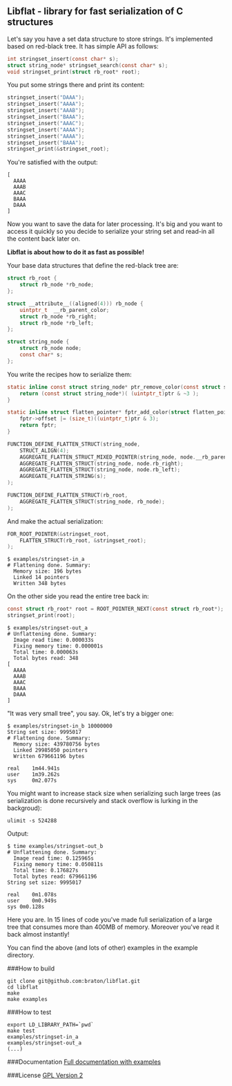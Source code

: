 ## Libflat - library for fast serialization of C structures

Let's say you have a set data structure to store strings. It's implemented based on red-black tree. It has simple API as follows:<br>

```c
int stringset_insert(const char* s);
struct string_node* stringset_search(const char* s);
void stringset_print(struct rb_root* root);
```
You put some strings there and print its content:<br>
```c
stringset_insert("DAAA");
stringset_insert("AAAA");
stringset_insert("AAAB");
stringset_insert("BAAA");
stringset_insert("AAAC");
stringset_insert("AAAA");
stringset_insert("AAAA");
stringset_insert("BAAA");
stringset_print(&stringset_root);
```
You're satisfied with the output:<br>
```
[
  AAAA
  AAAB
  AAAC
  BAAA
  DAAA
]
```
Now you want to save the data for later processing. It's big and you want to access it quickly so you decide to serialize your string set and read-in all the content back later on.<br>

**Libflat is about how to do it as fast as possible!**<br>

Your base data structures that define the red-black tree are:<br>

```c
struct rb_root {
    struct rb_node *rb_node;
};

struct __attribute__((aligned(4))) rb_node {
    uintptr_t  __rb_parent_color;
    struct rb_node *rb_right;
    struct rb_node *rb_left;
};

struct string_node {
    struct rb_node node;
    const char* s;
};
```
You write the recipes how to serialize them:<br>
```c
static inline const struct string_node* ptr_remove_color(const struct string_node* ptr) {
    return (const struct string_node*)( (uintptr_t)ptr & ~3 );
}

static inline struct flatten_pointer* fptr_add_color(struct flatten_pointer* fptr, const struct string_node* ptr) {
    fptr->offset |= (size_t)((uintptr_t)ptr & 3);
    return fptr;
}

FUNCTION_DEFINE_FLATTEN_STRUCT(string_node,
    STRUCT_ALIGN(4);
    AGGREGATE_FLATTEN_STRUCT_MIXED_POINTER(string_node, node.__rb_parent_color, ptr_remove_color, fptr_add_color);
    AGGREGATE_FLATTEN_STRUCT(string_node, node.rb_right);
    AGGREGATE_FLATTEN_STRUCT(string_node, node.rb_left);
    AGGREGATE_FLATTEN_STRING(s);
);

FUNCTION_DEFINE_FLATTEN_STRUCT(rb_root,
    AGGREGATE_FLATTEN_STRUCT(string_node, rb_node);
);
```
And make the actual serialization:<br>
```c
FOR_ROOT_POINTER(&stringset_root,
    FLATTEN_STRUCT(rb_root, &stringset_root);
);
```
```
$ examples/stringset-in_a
# Flattening done. Summary:
  Memory size: 196 bytes
  Linked 14 pointers
  Written 348 bytes
```
On the other side you read the entire tree back in:<br>
```c
const struct rb_root* root = ROOT_POINTER_NEXT(const struct rb_root*);
stringset_print(root);
```
```
$ examples/stringset-out_a
# Unflattening done. Summary:
  Image read time: 0.000033s
  Fixing memory time: 0.000001s
  Total time: 0.000063s
  Total bytes read: 348
[
  AAAA
  AAAB
  AAAC
  BAAA
  DAAA
]
```
"It was very small tree", you say. Ok, let's try a bigger one:<br>
```
$ examples/stringset-in_b 10000000
String set size: 9995017
# Flattening done. Summary:
  Memory size: 439780756 bytes
  Linked 29985050 pointers
  Written 679661196 bytes

real    1m44.941s
user    1m39.262s
sys     0m2.077s
```
You might want to increase stack size when serializing such large trees (as serialization is done recursively and stack overflow is lurking in the backgroud):<br>
```
ulimit -s 524288
```
Output:<br>
```
$ time examples/stringset-out_b
# Unflattening done. Summary:
  Image read time: 0.125965s
  Fixing memory time: 0.050811s
  Total time: 0.176827s
  Total bytes read: 679661196
String set size: 9995017

real    0m1.078s
user    0m0.949s
sys 0m0.128s
```
Here you are. In 15 lines of code you've made full serialization of a large tree that consumes more than 400MB of memory. Moreover you've read it back almost instantly!

You can find the above (and lots of other) examples in the example directory.<br>

###How to build
```
git clone git@github.com:braton/libflat.git
cd libflat
make
make examples
```
###How to test
```
export LD_LIBRARY_PATH=`pwd`
make test
examples/stringset-in_a
examples/stringset-out_a
(...)
```

###Documentation
[Full documentation with examples](http://libflat.codessense.com/)


###License
[GPL Version 2](http://www.gnu.org/licenses/old-licenses/gpl-2.0.en.html)
